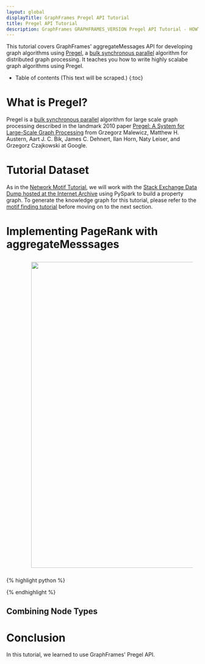 ```yaml
---
layout: global
displayTitle: GraphFrames Pregel API Tutorial
title: Pregel API Tutorial
description: GraphFrames GRAPHFRAMES_VERSION Pregel API Tutorial - HOWTO scale up slow algorithms
---
```


This tutorial covers GraphFrames' aggregateMessages API for developing graph algorithms using [Pregel](https://15799.courses.cs.cmu.edu/fall2013/static/papers/p135-malewicz.pdf), a [bulk synchronous parallel](https://en.wikipedia.org/wiki/Bulk_synchronous_parallel) algorithm for distributed graph processing. It teaches you how to write highly scalabe graph algorithms using Pregel.

* Table of contents (This text will be scraped.)
  {:toc}

<h1 id="pregel">What is Pregel?</h1>

Pregel is a [bulk synchronous parallel](https://en.wikipedia.org/wiki/Bulk_synchronous_parallel) algorithm for large scale graph processing described in the landmark 2010 paper [Pregel: A System for Large-Scale Graph Processing](https://15799.courses.cs.cmu.edu/fall2013/static/papers/p135-malewicz.pdf) from Grzegorz Malewicz, Matthew H. Austern, Aart J. C. Bik, James C. Dehnert, Ilan Horn, Naty Leiser, and Grzegorz Czajkowski at Google.

<h1 id="stackexchange">Tutorial Dataset</h1>

As in the [Network Motif Tutorial](motif-tutorial.html#download-the-stack-exchange-dump-for-statsmeta), we will work with the [Stack Exchange Data Dump hosted at the Internet Archive](https://archive.org/details/stackexchange) using PySpark to build a property graph. To generate the knowledge graph for this tutorial, please refer to the [motif finding tutorial](motif-tutorial.html#download-the-stack-exchange-dump-for-statsmeta) before moving on to the next section.

<h1 id="pagerank">Implementing PageRank with aggregateMesssages</h1>

<center>
    <figure>
        <img src="" width="800px" alt="" title="" style="margin: 10px 25px 10px 25px" />
        <figcaption><a href=""></a></figcaption>
    </figure>
</center>

<div data-lang="python" markdown="1">
{% highlight python %}

{% endhighlight %}
</div>

<h2 id="combine-node-types">Combining Node Types</h2>

<h1 id="conclusion">Conclusion</h1>

In this tutorial, we learned to use GraphFrames' Pregel API.
